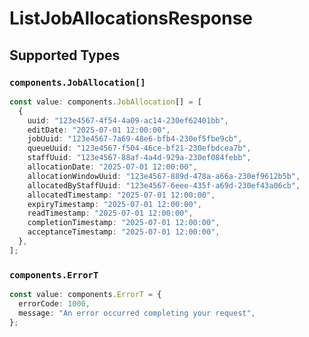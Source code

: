 # ListJobAllocationsResponse


## Supported Types

### `components.JobAllocation[]`

```typescript
const value: components.JobAllocation[] = [
  {
    uuid: "123e4567-4f54-4a09-ac14-230ef62401bb",
    editDate: "2025-07-01 12:00:00",
    jobUuid: "123e4567-7a69-48e6-bfb4-230ef5fbe9cb",
    queueUuid: "123e4567-f504-46ce-bf21-230efbdcea7b",
    staffUuid: "123e4567-88af-4a4d-929a-230ef084febb",
    allocationDate: "2025-07-01 12:00:00",
    allocationWindowUuid: "123e4567-889d-478a-a66a-230ef9612b5b",
    allocatedByStaffUuid: "123e4567-6eee-435f-a69d-230ef43a06cb",
    allocatedTimestamp: "2025-07-01 12:00:00",
    expiryTimestamp: "2025-07-01 12:00:00",
    readTimestamp: "2025-07-01 12:00:00",
    completionTimestamp: "2025-07-01 12:00:00",
    acceptanceTimestamp: "2025-07-01 12:00:00",
  },
];
```

### `components.ErrorT`

```typescript
const value: components.ErrorT = {
  errorCode: 1000,
  message: "An error occurred completing your request",
};
```


